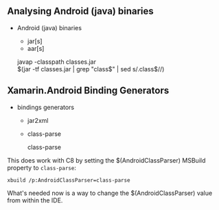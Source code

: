 
## Analysing Android (java) binaries

*	Android (java) binaries
	*	jar[s]
	*	aar[s]
	

	javap -classpath classes.jar \
		$(jar -tf classes.jar | grep "class$" | sed s/\.class$//)

## Xamarin.Android Binding Generators
		
*	bindings generators
	*	jar2xml
	*	class-parse
	
		<AndroidClassParser>class-parse</AndroidClassParser>

This does work with C8 by setting the $(AndroidClassParser) MSBuild property to `class-parse`:

    xbuild /p:AndroidClassParser=class-parse

What's needed now is a way to change the $(AndroidClassParser) value from within the IDE.
